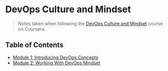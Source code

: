 # DevOps Culture and Mindset

> Notes taken when following the [DevOps Culture and Mindset](https://www.coursera.org/learn/devops-culture-and-mindset) course on Coursera.

## Table of Contents

- [Module 1: Introducing DevOps Concepts](/module-1-devops-concepts/README.md)
- [Module 2: Working With DevOps Mindset](/module-2-working-with-devops-mindset/README.md)
